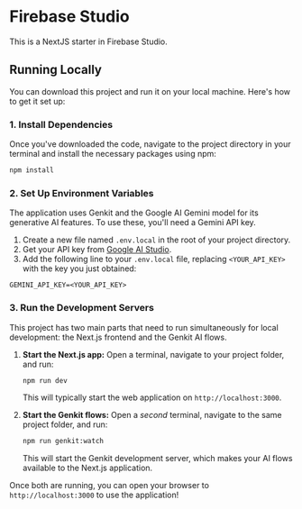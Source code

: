 # Firebase Studio

This is a NextJS starter in Firebase Studio.

## Running Locally

You can download this project and run it on your local machine. Here's how to get it set up:

### 1. Install Dependencies

Once you've downloaded the code, navigate to the project directory in your terminal and install the necessary packages using npm:

```bash
npm install
```

### 2. Set Up Environment Variables

The application uses Genkit and the Google AI Gemini model for its generative AI features. To use these, you'll need a Gemini API key.

1.  Create a new file named `.env.local` in the root of your project directory.
2.  Get your API key from [Google AI Studio](https://aistudio.google.com/app/apikey).
3.  Add the following line to your `.env.local` file, replacing `<YOUR_API_KEY>` with the key you just obtained:

```
GEMINI_API_KEY=<YOUR_API_KEY>
```

### 3. Run the Development Servers

This project has two main parts that need to run simultaneously for local development: the Next.js frontend and the Genkit AI flows.

1.  **Start the Next.js app:**
    Open a terminal, navigate to your project folder, and run:
    ```bash
    npm run dev
    ```
    This will typically start the web application on `http://localhost:3000`.

2.  **Start the Genkit flows:**
    Open a *second* terminal, navigate to the same project folder, and run:
    ```bash
    npm run genkit:watch
    ```
    This will start the Genkit development server, which makes your AI flows available to the Next.js application.

Once both are running, you can open your browser to `http://localhost:3000` to use the application!